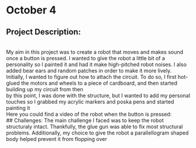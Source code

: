 # October 4
## Project Description:
</br>
My aim in this project was to create a robot that moves and makes sound once a button is pressed. I wanted to give the robot a little bit of a personality so I painted it and had it make high-pitched robot noises. I also added bear ears and random patches in order to make it more lively.

</br>
Initially, I wanted to figure out how to attach the circuit. To do so, I first hot-glued the motors and wheels to a piece of cardboard, and then started building up my circuit from then
</br>
by this point, I was done with the structure, but I wanted to add my personal touches so I grabbed my acrylic markers and poska pens and started painting it
</br>
Here you could find a video of the robot when the button is pressed:
</br>
## Challenges:
The main challenge I faced was to keep the robot structuraly intact. Thankfully, the glue gun was able to fix most structural problems. Additionally, my choice to give the robot a parallellogram shaped body helped prevent it from flopping over
